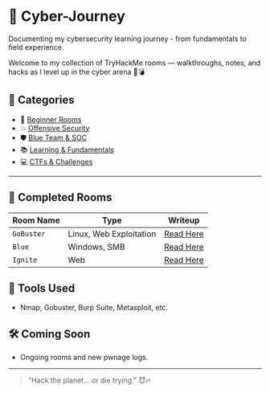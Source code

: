 # 🔐 Cyber-Journey
Documenting my cybersecurity learning journey - from fundamentals to field experience.

Welcome to my collection of TryHackMe rooms — walkthroughs, notes, and hacks as I level up in the cyber arena 👾💣

## 📁 Categories
- 🧠 [Beginner Rooms](#)
- 💥 [Offensive Security](#)
- 🛡️ [Blue Team & SOC](#)
- 📚 [Learning & Fundamentals](#)
- 💻 [CTFs & Challenges](#)

---

## 📓 Completed Rooms

| Room Name | Type | Writeup |
|----------|------|---------|
| `GoBuster` | Linux, Web Exploitation | [Read Here](link) |
| `Blue` | Windows, SMB | [Read Here](link) |
| `Ignite` | Web | [Read Here](link) |

## 🧰 Tools Used
- Nmap, Gobuster, Burp Suite, Metasploit, etc.

## 🛠️ Coming Soon
- Ongoing rooms and new pwnage logs.

---
> “Hack the planet... or die trying.” 😈🔥

